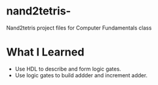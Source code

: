 # nand2tetris-
Nand2tetris project files for Computer Fundamentals class
# What I Learned
* Use HDL to describe and form logic gates.
* Use logic gates to build addder and increment adder.
